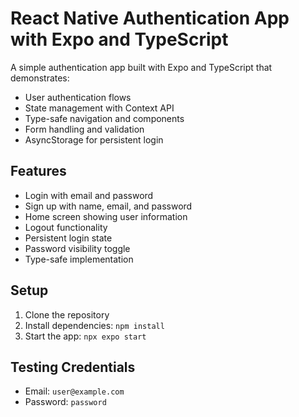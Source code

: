 # React Native Authentication App with Expo and TypeScript

A simple authentication app built with Expo and TypeScript that demonstrates:

- User authentication flows
- State management with Context API
- Type-safe navigation and components
- Form handling and validation
- AsyncStorage for persistent login

## Features

- Login with email and password
- Sign up with name, email, and password
- Home screen showing user information
- Logout functionality
- Persistent login state
- Password visibility toggle
- Type-safe implementation

## Setup

1. Clone the repository
2. Install dependencies: `npm install`
3. Start the app: `npx expo start`

## Testing Credentials

- Email: `user@example.com`
- Password: `password`
